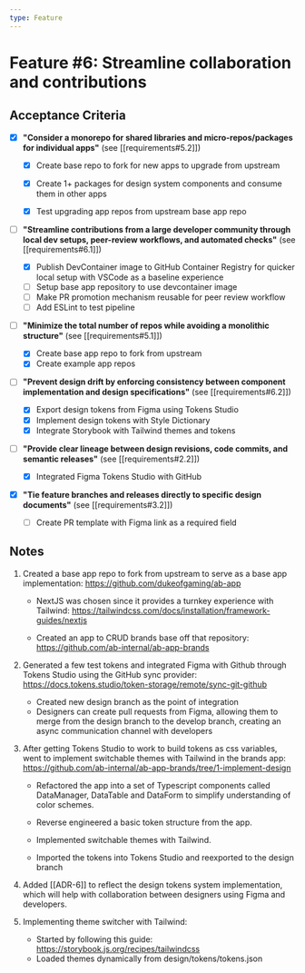 ```yaml
---
type: Feature
---
```


# Feature #6: Streamline collaboration and contributions



## Acceptance Criteria

- [x] **"Consider a monorepo for shared libraries and micro-repos/packages for individual apps"** (see [[requirements#5.2]])

    - [x] Create base repo to fork for new apps to upgrade from upstream
    - [x] Create 1+ packages for design system components and consume them in other apps
    - [x] Test upgrading app repos from upstream base app repo


- [ ] **"Streamline contributions from a large developer community through local dev setups, peer-review workflows, and automated checks"** (see [[requirements#6.1]])

    - [x] Publish DevContainer image to GitHub Container Registry for quicker local setup with VSCode as a baseline experience
    - [ ] Setup base app repository to use devcontainer image
    - [ ] Make PR promotion mechanism reusable for peer review workflow
    - [ ] Add ESLint to test pipeline

- [ ] **"Minimize the total number of repos while avoiding a monolithic structure"** (see [[requirements#5.1]])

    - [x] Create base app repo to fork from upstream
    - [x] Create example app repos

- [ ] **"Prevent design drift by enforcing consistency between component implementation and design specifications"** (see [[requirements#6.2]])

    - [x] Export design tokens from Figma using Tokens Studio
    - [x] Implement design tokens with Style Dictionary
    - [x] Integrate Storybook with Tailwind themes and tokens

- [ ] **"Provide clear lineage between design revisions, code commits, and semantic releases"** (see [[requirements#2.2]])

    - [x] Integrated Figma Tokens Studio with GitHub

- [x] **"Tie feature branches and releases directly to specific design documents"** (see [[requirements#3.2]])

    - [ ] Create PR template with Figma link as a required field


## Notes


1. Created a base app repo to fork from upstream to serve as a base app implementation: https://github.com/dukeofgaming/ab-app

    - NextJS was chosen since it provides a turnkey experience with Tailwind: https://tailwindcss.com/docs/installation/framework-guides/nextjs

    - Created an app to CRUD brands base off that repository: https://github.com/ab-internal/ab-app-brands

2. Generated a few test tokens and integrated Figma with Github through Tokens Studio using the  GitHub sync provider: https://docs.tokens.studio/token-storage/remote/sync-git-github

    - Created new design branch as the point of integration
    - Designers can create pull requests from Figma, allowing them to merge from the design branch to the develop branch, creating an async communication channel with developers

3. After getting Tokens Studio to work to build tokens as css variables, went to implement switchable themes with Tailwind in the brands app: https://github.com/ab-internal/ab-app-brands/tree/1-implement-design

    - Refactored the app into a set of Typescript components called DataManager, DataTable and DataForm to simplify understanding of color schemes.

    - Reverse engineered a basic token structure from the app.

    - Implemented switchable themes with Tailwind.

    - Imported the tokens into Tokens Studio and reexported to the design branch

4. Added [[ADR-6]] to reflect the design tokens system implementation, which will help with collaboration between designers using Figma and developers.

5. Implementing theme switcher with Tailwind:

    - Started by following this guide: https://storybook.js.org/recipes/tailwindcss
    - Loaded themes dynamically from design/tokens/tokens.json



    
